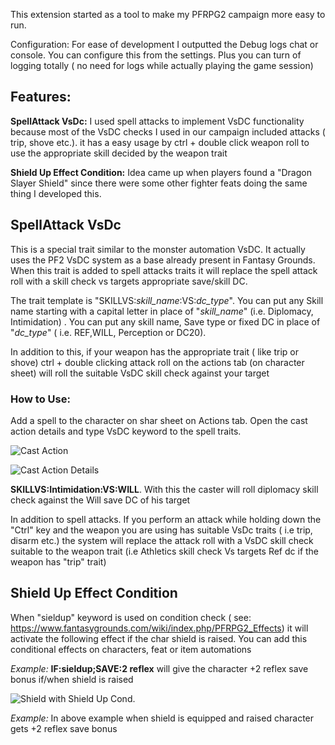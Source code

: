 This extension started as a tool to make my PFRPG2 campaign more easy to run. 

Configuration:
For ease of development I outputted the Debug logs chat or console. You can configure this from the settings. Plus you can turn of logging totally ( no need for logs while actually playing the game session)

## Features:
**SpellAttack VsDc:** I used spell attacks to implement VsDC functionality because most of the VsDC checks I used in our campaign included attacks ( trip, shove etc.).  it has a easy usage by ctrl + double click weapon roll to use the appropriate skill decided by the weapon trait

**Shield Up Effect Condition:** Idea came up when players found a "Dragon Slayer Shield" since there were some other fighter feats doing the same thing I developed this.



## SpellAttack VsDc
This is a special trait similar to the monster automation VsDC. It actually uses the PF2 VsDC system as a base already present in Fantasy Grounds. When this trait is added to spell attacks traits it will replace the spell attack roll with a skill check vs targets appropriate save/skill DC.

The trait template is "SKILLVS:*skill_name*:VS:*dc_type*". You can put any Skill name starting with a capital letter in place of "*skill_name*" (i.e. Diplomacy, Intimidation) . You can put any skill name, Save type or fixed DC in place of "*dc_type*" ( i.e. REF,WILL, Perception or DC20). 

In addition to this, if your weapon has the appropriate trait ( like trip or shove) ctrl + double clicking attack roll on the actions tab (on character sheet) will roll the suitable VsDC skill check against your target

### How to Use: 
Add a spell to the character on shar sheet on Actions tab.
Open the cast action details and type VsDC keyword to the spell traits.

![Cast Action](https://s3.amazonaws.com/burcinsayin.xyz/cast_action.png)

![Cast Action Details](https://s3.amazonaws.com/burcinsayin.xyz/cast_action_details.png)

**SKILLVS:Intimidation:VS:WILL**. With this the caster will roll diplomacy skill check against the Will save DC of his target

In addition to spell attacks. If you perform an attack while holding down the "Ctrl" key and the weapon you are using has suitable VsDc traits ( i.e trip, disarm etc.) the system will replace the attack roll with a VsDC skill check suitable to the weapon trait (i.e Athletics skill check Vs targets Ref dc if the weapon has "trip" trait)


## Shield Up Effect Condition
When "sieldup" keyword is used on condition check ( see: https://www.fantasygrounds.com/wiki/index.php/PFRPG2_Effects) it will activate the following effect if the char shield is raised. You can add this conditional effects on characters, feat or item automations

*Example:* **IF:sieldup;SAVE:2 reflex** will give the character +2 reflex save bonus if/when shield is raised 

![Shield with Shield Up Cond.](https://s3.amazonaws.com/dragon_slayer_shield.png)

*Example:* In above example when shield is equipped and raised character gets +2 reflex save bonus